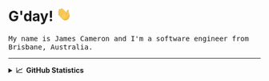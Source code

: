 # G'day! <img src="./wave.gif" width="30px">

<samp>My name is James Cameron and I'm a software engineer from Brisbane, Australia.</samp>

<hr />

<details>
  <summary><b>📈 &nbsp;GitHub Statistics</b></summary>
  <br/>
  <p align="center" style="margin: 0px;">
      <img height="111px" src="https://github-readme-stats.vercel.app/api?username=desruc&hide_title=true&hide_border=true&count_private&hide=issues,contribs&theme=nightowl" />
      <img height="111px" src="https://github-readme-stats.vercel.app/api/top-langs/?username=desruc&hide=html&hide_title=true&hide_border=true&layout=compact&langs_count=8&theme=nightowl" />
  </p>
  <p align="center" style="margin: 0px;">
      <img height="140px" src="https://github-readme-streak-stats.herokuapp.com/?user=desruc&hide_border=true&theme=nightowl" />
  </p>
</details>

<!--
**desruc/desruc** is a ✨ _special_ ✨ repository because its `README.md` (this file) appears on your GitHub profile.

Here are some ideas to get you started:

- 🔭 I’m currently working on ...
- 🌱 I’m currently learning ...
- 👯 I’m looking to collaborate on ...
- 🤔 I’m looking for help with ...
- 💬 Ask me about ...
- 📫 How to reach me: ...
- 😄 Pronouns: ...
- ⚡ Fun fact: ...
-->
